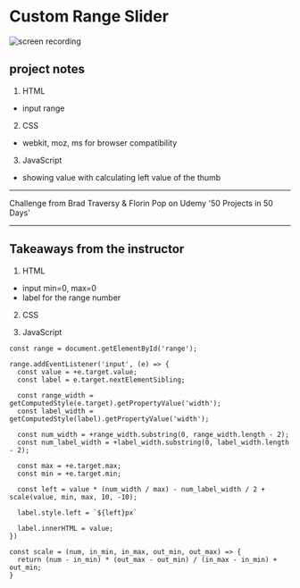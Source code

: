 # Custom Range Slider

![screen recording](https://media.giphy.com/media/ZJgT04aXp9rRrfWVCa/giphy.gif)

## project notes

1. HTML

- input range

2. CSS

- webkit, moz, ms for browser compatibility

3. JavaScript

- showing value with calculating left value of the thumb

---

Challenge from Brad Traversy & Florin Pop on Udemy '50 Projects in 50 Days'

---

## Takeaways from the instructor

1. HTML

- input min=0, max=0
- label for the range number

2. CSS

3. JavaScript

```
const range = document.getElementById('range');

range.addEventListener('input', (e) => {
  const value = +e.target.value;
  const label = e.target.nextElementSibling;

  const range_width = getComputedStyle(e.target).getPropertyValue('width');
  const label_width = getComputedStyle(label).getPropertyValue('width');

  const num_width = +range_width.substring(0, range_width.length - 2);
  const num_label_width = +label_width.substring(0, label_width.length - 2);

  const max = +e.target.max;
  const min = +e.target.min;

  const left = value * (num_width / max) - num_label_width / 2 + scale(value, min, max, 10, -10);

  label.style.left = `${left}px`

  label.innerHTML = value;
})

const scale = (num, in_min, in_max, out_min, out_max) => {
  return (num - in_min) * (out_max - out_min) / (in_max - in_min) + out_min;
}
```
